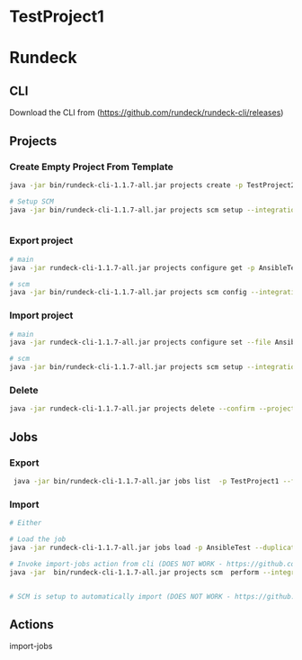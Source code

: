 # TestProject1

# Rundeck



## CLI 
Download the CLI from (https://github.com/rundeck/rundeck-cli/releases)

 
## Projects

### Create Empty Project From Template
```bash
java -jar bin/rundeck-cli-1.1.7-all.jar projects create -p TestProject2 --file project.properties --format properties

# Setup SCM
java -jar bin/rundeck-cli-1.1.7-all.jar projects scm setup --integration import --project TestProject2 --file TestProject1SCM.json --type git-import



```

### Export project
```bash
# main
java -jar rundeck-cli-1.1.7-all.jar projects configure get -p AnsibleTest > AnsibleTest.properties

# scm
java -jar bin/rundeck-cli-1.1.7-all.jar projects scm config --integration import --project AnsibleTest --file AnsibleTestSCM.json

```

### Import project
```bash
# main
java -jar rundeck-cli-1.1.7-all.jar projects configure set --file AnsibleTest.prop --format properties --project AnsibleTest

# scm
java -jar bin/rundeck-cli-1.1.7-all.jar projects scm setup --integration import --project TestProject1 --file TestProject1SCM.json --type git-import
```

### Delete 
```bash
java -jar rundeck-cli-1.1.7-all.jar projects delete --confirm --project AnsibleTest
```


## Jobs

### Export 
```bash
 java -jar bin/rundeck-cli-1.1.7-all.jar jobs list  -p TestProject1 --file run_test.yaml --format yaml --jobxact Run

```


### Import
```bash
# Either

# Load the job
java -jar rundeck-cli-1.1.7-all.jar jobs load -p AnsibleTest --duplicate update --file AnsibleTestJobs.yml  --format yaml

# Invoke import-jobs action from cli (DOES NOT WORK - https://github.com/rundeck/rundeck/issues/5064)
java -jar  bin/rundeck-cli-1.1.7-all.jar projects scm  perform --integration import --action import-jobs --allitems --project TestProject1 


# SCM is setup to automatically import (DOES NOT WORK - https://github.com/rundeck/rundeck/issues/4331)


```

## Actions
import-jobs
